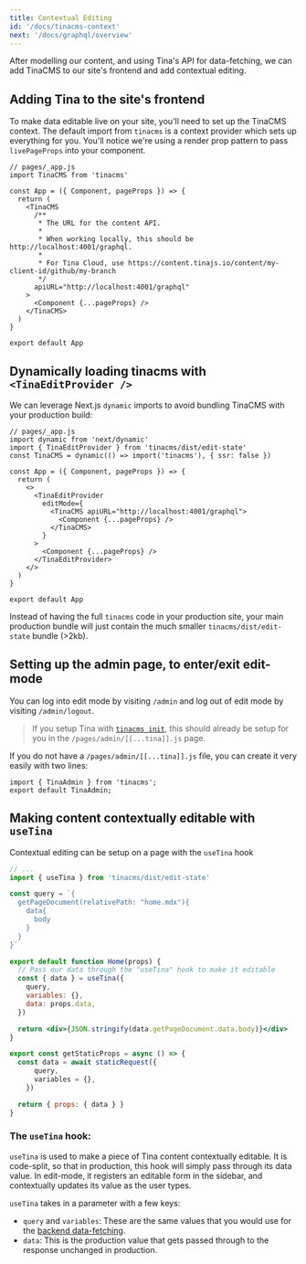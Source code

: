 ```yaml
---
title: Contextual Editing
id: '/docs/tinacms-context'
next: '/docs/graphql/overview'
---
```


After modelling our content, and using Tina's API for data-fetching, we can add TinaCMS to our site's frontend and add contextual editing.

## Adding Tina to the site's frontend

To make data editable live on your site, you'll need to set up the TinaCMS context. The default import from `tinacms` is a context provider which sets up everything for you. You'll notice we're using a render prop pattern to pass `livePageProps` into your component.

```tsx
// pages/_app.js
import TinaCMS from 'tinacms'

const App = ({ Component, pageProps }) => {
  return (
    <TinaCMS
      /**
       * The URL for the content API.
       *
       * When working locally, this should be http://localhost:4001/graphql.
       *
       * For Tina Cloud, use https://content.tinajs.io/content/my-client-id/github/my-branch
       */
      apiURL="http://localhost:4001/graphql"
    >
      <Component {...pageProps} />
    </TinaCMS>
  )
}

export default App
```

## Dynamically loading tinacms with `<TinaEditProvider />`

We can leverage Next.js `dynamic` imports to avoid bundling TinaCMS with your production build:

```tsx
// pages/_app.js
import dynamic from 'next/dynamic'
import { TinaEditProvider } from 'tinacms/dist/edit-state'
const TinaCMS = dynamic(() => import('tinacms'), { ssr: false })

const App = ({ Component, pageProps }) => {
  return (
    <>
      <TinaEditProvider
        editMode={
          <TinaCMS apiURL="http://localhost:4001/graphql">
            <Component {...pageProps} />
          </TinaCMS>
        }
      >
        <Component {...pageProps} />
      </TinaEditProvider>
    </>
  )
}

export default App
```

Instead of having the full `tinacms` code in your production site, your main production bundle will just contain the much smaller `tinacms/dist/edit-state` bundle (>2kb).

## Setting up the admin page, to enter/exit edit-mode

You can log into edit mode by visiting `/admin` and log out of edit mode by visiting `/admin/logout`.

> If you setup Tina with [`tinacms init`]('/docs/setup-overview/#manual-setup-on-an-existing-site'), this should already be setup for you in the `/pages/admin/[[...tina]].js` page.

If you do not have a `/pages/admin/[[...tina]].js` file, you can create it very easily with two lines:

```
import { TinaAdmin } from 'tinacms';
export default TinaAdmin;
```

## Making content contextually editable with `useTina`

Contextual editing can be setup on a page with the `useTina` hook

```jsx
// ...
import { useTina } from 'tinacms/dist/edit-state'

const query = `{
  getPageDocument(relativePath: "home.mdx"){
    data{
      body
    }
  }
}`

export default function Home(props) {
  // Pass our data through the "useTina" hook to make it editable
  const { data } = useTina({
    query,
    variables: {},
    data: props.data,
  })

  return <div>{JSON.stringify(data.getPageDocument.data.body)}</div>
}

export const getStaticProps = async () => {
  const data = await staticRequest({
      query,
      variables = {},
    })

  return { props: { data } }
}
```

### The `useTina` hook:

`useTina` is used to make a piece of Tina content contextually editable. It is code-split, so that in production, this hook will simply pass through its data value. In edit-mode, it registers an editable form in the sidebar, and contextually updates its value as the user types.

`useTina` takes in a parameter with a few keys:

- `query` and `variables`: These are the same values that you would use for the [backend data-fetching](/docs/features/data-fetching/).
- `data`: This is the production value that gets passed through to the response unchanged in production.
